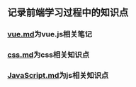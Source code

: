 ## 记录前端学习过程中的知识点  
### [vue.md](./vue.md)为vue.js相关笔记
### [css.md](./css.md)为css相关知识点
### [JavaScript.md](./JavaScript.md)为js相关知识点